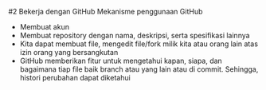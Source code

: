 #2 Bekerja dengan GitHub
Mekanisme penggunaan GitHub
- Membuat akun
- Membuat repository dengan nama, deskripsi, serta spesifikasi lainnya
- Kita dapat membuat file, mengedit file/fork milik kita atau orang lain atas izin orang yang bersangkutan
- GitHub memberikan fitur untuk mengetahui kapan, siapa, dan bagaimana tiap file baik branch atau yang lain atau di commit. Sehingga, histori perubahan dapat diketahui

